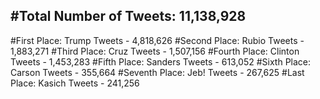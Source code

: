 #Total Number of Tweets: 11,138,928 
---
#First Place: Trump Tweets - 4,818,626
#Second Place: Rubio Tweets - 1,883,271
#Third Place: Cruz Tweets - 1,507,156
#Fourth Place: Clinton Tweets - 1,453,283
#Fifth Place: Sanders Tweets - 613,052
#Sixth Place: Carson Tweets - 355,664
#Seventh Place: Jeb! Tweets - 267,625
#Last Place: Kasich Tweets - 241,256
